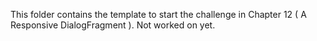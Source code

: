 This folder contains the template to start the challenge in Chapter 12 ( A Responsive DialogFragment ).
Not worked on yet.
